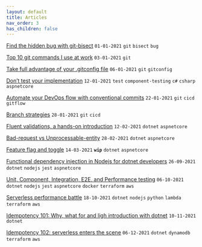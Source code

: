 ```yaml
---
layout: default
title: Articles
nav_order: 3
has_children: false
---
```


[Find the hidden bug with git-bisect](https://eduardbargues.medium.com/find-the-hidden-bug-with-git-bisect-11ffa965fee3)
`01-01-2021` `git` `bisect` `bug`

[Top 10 git commands I use at work](https://eduardbargues.github.io/docs/articles/top%2010%20git%20commands.html)
`03-01-2021` `git`

[Take full advantage of your .gitconfig file](https://eduardbargues.medium.com/take-full-advantage-of-your-gitconfig-file-b00bde71c9d0)
`06-01-2021` `git` `gitconfig`

[Don’t test your implementation](https://eduardbargues.medium.com/dont-test-your-implementation-e7bb4518728d)
`12-01-2021` `test` `component-testing` `c#` `csharp` `aspnetcore`

[Automate your DevOps flow with conventional commits](https://eduardbargues.medium.com/automate-your-devops-flow-with-conventional-commits-9e2b5735d054?source=rss-97fd5aab88d2------2)
`22-01-2021` `git` `cicd` `gitflow`

[Branch strategies](https://eduardbargues.medium.com/branch-strategies-51750c59326c?source=rss-97fd5aab88d2------2)
`28-01-2021` `git` `cicd`

[Fluent validations, a hands-on introduction](https://eduardbargues.medium.com/fluent-validations-a-hands-on-introduction-87a0ebc6b815?source=rss-97fd5aab88d2------2)
`12-02-2021` `dotnet` `aspnetcore`

[Bad-request vs Unprocessable-entity](https://eduardbargues.medium.com/bad-request-vs-unprocessable-entity-ef8a29421449?source=rss-97fd5aab88d2------2)
`28-02-2021` `dotnet` `aspnetcore`

[Feature flag and toggle](https://eduardbargues.medium.com/feature-flag-toggle-1f8e5cdd7c6?source=rss-97fd5aab88d2------2)
`14-03-2021` **`wip`** `dotnet` `aspnetcore`

[Functional dependency injection in Nodejs for dotnet developers](https://eduardbargues.medium.com/functional-dependency-injection-in-nodejs-a0a5577f11c?source=rss-97fd5aab88d2------2)
`26-09-2021` `dotnet` `nodejs` `jest` `aspnetcore`

[Unit, Component, Integration, E2E, and Performance testing](https://eduardbargues.medium.com/unit-component-integration-e2e-and-performance-testing-2ecf0ef6b68b?source=rss-97fd5aab88d2------2)
`06-10-2021` `dotnet` `nodejs` `jest` `aspnetcore` `docker` `terraform` `aws`

[Serverless performance battle](https://eduardbargues.medium.com/serverless-performance-battle-5ada0e879fe9?source=rss-97fd5aab88d2------2)
`18-10-2021` `dotnet` `nodejs` `python` `lambda` `terraform` `aws`

[Idempotency 101: Why, what for and ligh introduction with dotnet](https://eduardbargues.medium.com/idempotency-101-894434bcbe02?source=rss-97fd5aab88d2------2)
`10-11-2021` `dotnet`

[Idempotency 102: serverless enters the scene](https://eduardbargues.medium.com/idempotency-102-serverless-enters-the-scene-4ea1709b41af?source=rss-97fd5aab88d2------2)
`06-12-2021` `dotnet` `dynamodb` `terraform` `aws`
